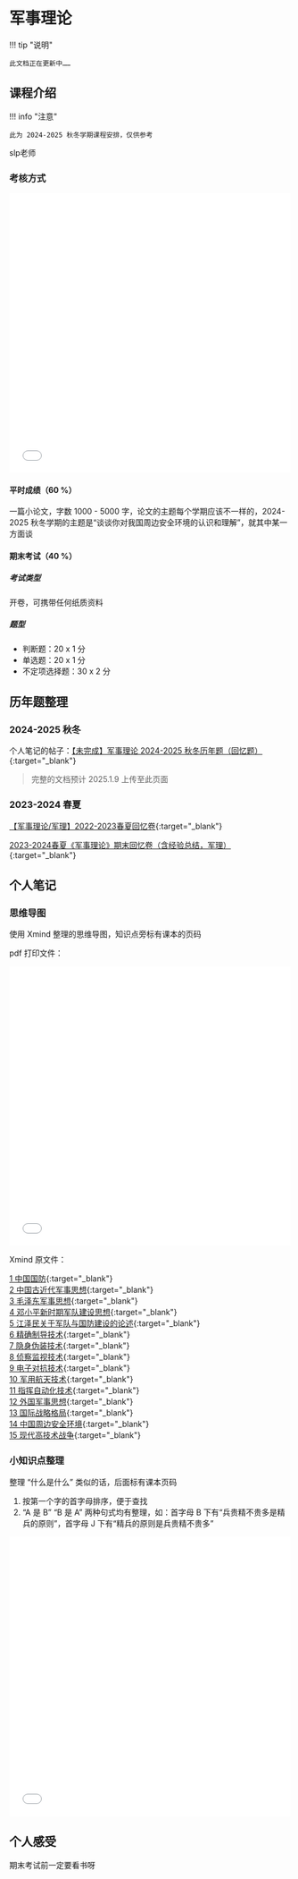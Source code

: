 # 军事理论

!!! tip "说明"

    此文档正在更新中……

## 课程介绍

!!! info "注意"

    此为 2024-2025 秋冬学期课程安排，仅供参考

slp老师

### 考核方式

<embed src="../../../file/military_theory/military_doc1.pdf" width="100%" height="500">

#### 平时成绩（60 %）

一篇小论文，字数 1000 - 5000 字，论文的主题每个学期应该不一样的，2024-2025 秋冬学期的主题是“谈谈你对我国周边安全环境的认识和理解”，就其中某一方面谈

#### 期末考试（40 %）

##### 考试类型

开卷，可携带任何纸质资料

##### 题型

- 判断题：20 x 1 分
- 单选题：20 x 1 分
- 不定项选择题：30 x 2 分

## 历年题整理

### 2024-2025 秋冬

个人笔记的帖子：[【未完成】军事理论 2024-2025 秋冬历年题（回忆题）](https://www.cc98.org/topic/6084580){:target="_blank"}

> 完整的文档预计 2025.1.9 上传至此页面

### 2023-2024 春夏

[【军事理论/军理】2022-2023春夏回忆卷](https://www.cc98.org/topic/6084206){:target="_blank"}

[2023-2024春夏《军事理论》期末回忆卷（含经验总结，军理）](https://www.cc98.org/topic/5922335){:target="_blank"}

## 个人笔记

### 思维导图

使用 Xmind 整理的思维导图，知识点旁标有课本的页码

pdf 打印文件：

<embed src="../../../file/military_theory/military_doc2.pdf" type="application/pdf" width="100%" height="500" />

Xmind 原文件：

[1 中国国防](../../file/military_theory/military_doc3.xmind){:target="_blank"}<br/>
[2 中国古近代军事思想](../../file/military_theory/military_doc4.xmind){:target="_blank"}<br/>
[3 毛泽东军事思想](../../file/military_theory/military_doc5.xmind){:target="_blank"}<br/>
[4 邓小平新时期军队建设思想](../../file/military_theory/military_doc6.xmind){:target="_blank"}<br/>
[5 江泽民关于军队与国防建设的论述](../../file/military_theory/military_doc7.xmind){:target="_blank"}<br/>
[6 精确制导技术](../../file/military_theory/military_doc8.xmind){:target="_blank"}<br/>
[7 隐身伪装技术](../../file/military_theory/military_doc9.xmind){:target="_blank"}<br/>
[8 侦察监视技术](../../file/military_theory/military_doc10.xmind){:target="_blank"}<br/>
[9 电子对抗技术](../../file/military_theory/military_doc11.xmind){:target="_blank"}<br/>
[10 军用航天技术](../../file/military_theory/military_doc12.xmind){:target="_blank"}<br/>
[11 指挥自动化技术](../../file/military_theory/military_doc13.xmind){:target="_blank"}<br/>
[12 外国军事思想](../../file/military_theory/military_doc14.xmind){:target="_blank"}<br/>
[13 国际战略格局](../../file/military_theory/military_doc15.xmind){:target="_blank"}<br/>
[14 中国周边安全环境](../../file/military_theory/military_doc16.xmind){:target="_blank"}<br/>
[15 现代高技术战争](../../file/military_theory/military_doc17.xmind){:target="_blank"}

### 小知识点整理

整理 “什么是什么” 类似的话，后面标有课本页码

1. 按第一个字的首字母排序，便于查找
2. “A 是 B” “B 是 A” 两种句式均有整理，如：首字母 B 下有“兵贵精不贵多是精兵的原则”，首字母 J 下有“精兵的原则是兵贵精不贵多”

<embed src="../../../file/military_theory/military_doc18.pdf" type="application/pdf" width="100%" height="500" />

## 个人感受

期末考试前一定要看书呀